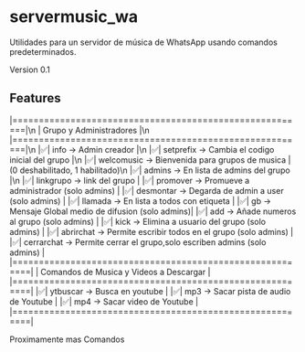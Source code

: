 # servermusic_wa
Utilidades para un servidor de música de WhatsApp usando comandos predeterminados.

Version 0.1

## Features 
|========================================================|\n
|                  Grupo y Administradores               |\n
|========================================================|\n
|✅| info -> Admin creador                               |\n
|✅| setprefix -> Cambia el codigo inicial del grupo     |\n
|✅| welcomusic -> Bienvenida para grupos de musica      |  (0 deshabilitado, 1 habilitado)\n
|✅| admins -> En lista de admins del grupo              |\n
|✅| linkgrupo -> link del grupo                         |
|✅| promover -> Promueve a administrador (solo admins)  |
|✅| desmontar -> Degarda de admin a user (solo admins)  |
|✅| llamada -> En lista a todos con etiqueta            |
|✅| gb -> Mensaje Global medio de difusion (solo admins)|
|✅| add -> Añade numeros al grupo (solo admins)         |
|✅| kick -> Elimina a usuario del grupo (solo admins)   |
|✅| abrirchat -> Permite escribir todos en el grupo (solo admins)  |
|✅| cerrarchat -> Permite cerrar el grupo,solo escriben admins (solo admins)  |
|=========================================================|
|          Comandos de Musica y Videos a Descargar        |
|=========================================================|
|✅| ytbuscar -> Busca en youtube                        |
|✅| mp3 -> Sacar pista de audio de Youtube              |
|✅| mp4 -> Sacar video de Youtube                       |
|=========================================================|

Proximamente mas Comandos
